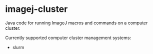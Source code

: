 # imagej-cluster

Java code for running ImageJ macros and commands on a computer cluster.

Currently supported computer cluster management systems:

- slurm
